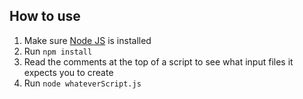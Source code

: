 ## How to use

1. Make sure [Node JS](https://nodejs.org/en/) is installed
2. Run `npm install`
3. Read the comments at the top of a script to see what input files it expects you to create
4. Run `node whateverScript.js`
